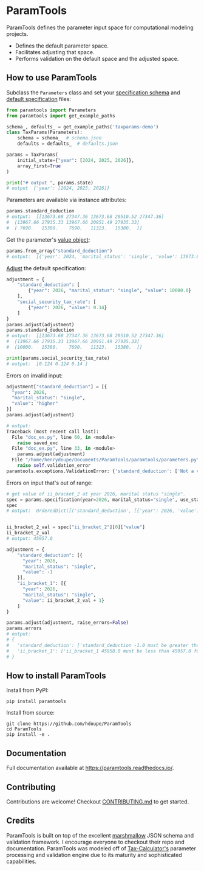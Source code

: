 # ParamTools

ParamTools defines the parameter input space for computational modeling projects.

- Defines the default parameter space.
- Facilitates adjusting that space.
- Performs validation on the default space and the adjusted space.

How to use ParamTools
---------------------------

Subclass the `Parameters` class and set your [specification schema](https://paramtools.readthedocs.io/en/latest/spec.html#specification-schema) and [default specification](https://paramtools.readthedocs.io/en/latest/spec.html#default-specification) files:

```python
from paramtools import Parameters
from paramtools import get_example_paths

schema_, defaults_ = get_example_paths('taxparams-demo')
class TaxParams(Parameters):
    schema = schema_  # schema.json
    defaults = defaults_  # defaults.json

params = TaxParams(
    initial_state={"year": [2024, 2025, 2026]},
    array_first=True
)

print("# output ", params.state)
# output  {'year': [2024, 2025, 2026]}

```

Parameters are available via instance attributes:

```python
params.standard_deduction
# output:  [[13673.68 27347.36 13673.68 20510.52 27347.36]
#  [13967.66 27935.33 13967.66 20951.49 27935.33]
#  [ 7690.   15380.    7690.   11323.   15380.  ]]


```

Get the parameter's [value object](https://paramtools.readthedocs.io/en/latest/spec.html#value-object):
```python
params.from_array("standard_deduction")
# output:  [{'year': 2024, 'marital_status': 'single', 'value': 13673.68}, {'year': 2024, 'marital_status': 'joint', 'value': 27347.36}, {'year': 2024, 'marital_status': 'separate', 'value': 13673.68}, {'year': 2024, 'marital_status': 'headhousehold', 'value': 20510.52}, {'year': 2024, 'marital_status': 'widow', 'value': 27347.36}, {'year': 2025, 'marital_status': 'single', 'value': 13967.66}, {'year': 2025, 'marital_status': 'joint', 'value': 27935.33}, {'year': 2025, 'marital_status': 'separate', 'value': 13967.66}, {'year': 2025, 'marital_status': 'headhousehold', 'value': 20951.49}, {'year': 2025, 'marital_status': 'widow', 'value': 27935.33}, {'year': 2026, 'marital_status': 'single', 'value': 7690.0}, {'year': 2026, 'marital_status': 'joint', 'value': 15380.0}, {'year': 2026, 'marital_status': 'separate', 'value': 7690.0}, {'year': 2026, 'marital_status': 'headhousehold', 'value': 11323.0}, {'year': 2026, 'marital_status': 'widow', 'value': 15380.0}]
```

[Adjust](https://paramtools.readthedocs.io/en/latest/spec.html#adjustment-schema) the default specification:

```python
adjustment = {
    "standard_deduction": [
        {"year": 2026, "marital_status": "single", "value": 10000.0}
    ],
    "social_security_tax_rate": [
        {"year": 2026, "value": 0.14}
    ]
}
params.adjust(adjustment)
params.standard_deduction
# output:  [[13673.68 27347.36 13673.68 20510.52 27347.36]
#  [13967.66 27935.33 13967.66 20951.49 27935.33]
#  [10000.   15380.    7690.   11323.   15380.  ]]

print(params.social_security_tax_rate)
# output:  [0.124 0.124 0.14 ]
```


Errors on invalid input:
```python
adjustment["standard_deduction"] = [{
  "year": 2026,
  "marital_status": "single",
  "value": "higher"
}]
params.adjust(adjustment)

# output:
Traceback (most recent call last):
  File "doc_ex.py", line 60, in <module>
    raise saved_exc
  File "doc_ex.py", line 33, in <module>
    params.adjust(adjustment)
  File "/home/henrydoupe/Documents/ParamTools/paramtools/parameters.py", line 123, in adjust
    raise self.validation_error
paramtools.exceptions.ValidationError: {'standard_deduction': ['Not a valid number: higher.']}

```

Errors on input that's out of range:
```python
# get value of ii_bracket_2 at year 2026, marital status "single".
spec = params.specification(year=2026, marital_status="single", use_state=False)
spec
# output:  OrderedDict([('standard_deduction', [{'year': 2026, 'value': 10000.0, 'marital_status': 'single'}]), ('ii_bracket_1', [{'year': 2026, 'value': 11293.0, 'marital_status': 'single'}]), ('ii_bracket_2', [{'year': 2026, 'value': 45957.0, 'marital_status': 'single'}]), ('social_security_tax_rate', [{'year': 2026, 'value': 0.14}])])


ii_bracket_2_val = spec["ii_bracket_2"][0]["value"]
ii_bracket_2_val
# output: 45957.0

adjustment = {
    "standard_deduction": [{
      "year": 2026,
      "marital_status": "single",
      "value": -1
    }],
    "ii_bracket_1": [{
      "year": 2026,
      "marital_status": "single",
      "value": ii_bracket_2_val + 1}
    ]
}

params.adjust(adjustment, raise_errors=False)
params.errors
# output:
# {
#   'standard_deduction': ['standard_deduction -1.0 must be greater than 0 for dimensions marital_status=single , year=2026'],
#   'ii_bracket_1': ['ii_bracket_1 45958.0 must be less than 45957.0 for dimensions marital_status=single , year=2026']
# }

```

How to install ParamTools
-----------------------------------------

Install from PyPI:

```
pip install paramtools
```

Install from source:

```
git clone https://github.com/hdoupe/ParamTools
cd ParamTools
pip install -e .
```

Documentation
----------------
Full documentation available at https://paramtools.readthedocs.io/.

Contributing
-------------------------
Contributions are welcome! Checkout [CONTRIBUTING.md][3] to get started.

Credits
---------
ParamTools is built on top of the excellent [marshmallow][1] JSON schema and validation framework. I encourage everyone to checkout their repo and documentation. ParamTools was modeled off of [Tax-Calculator's][2] parameter processing and validation engine due to its maturity and sophisticated capabilities.

[1]: https://github.com/marshmallow-code/marshmallow
[2]: https://github.com/PSLmodels/Tax-Calculator
[3]: https://github.com/PSLmodels/ParamTools/blob/master/CONTRIBUTING.md